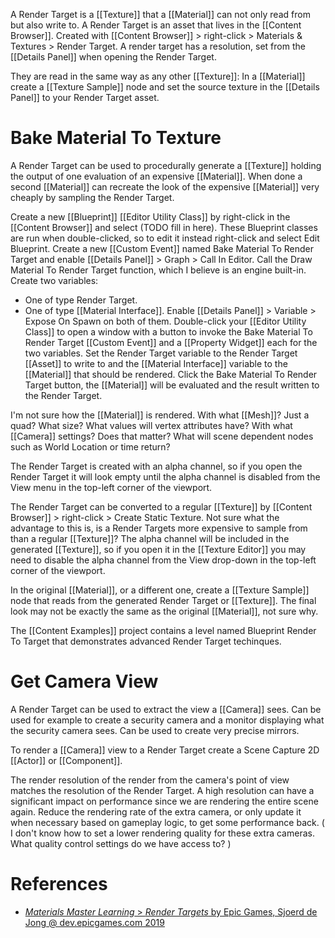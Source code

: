 A Render Target is a [[Texture]] that a [[Material]] can not only read from but also write to.
A Render Target is an asset that lives in the [[Content Browser]].
Created with [[Content Browser]] > right-click > Materials & Textures > Render Target.
A render target has a resolution, set from the [[Details Panel]] when opening the Render Target.

They are read in the same way as any other [[Texture]]:
In a [[Material]] create a [[Texture Sample]] node and set the source texture in the [[Details Panel]] to your Render Target asset.

# Bake Material To Texture

A Render Target can be used to procedurally generate a [[Texture]] holding the output of one evaluation of an expensive [[Material]].
When done a second [[Material]] can recreate the look of the expensive [[Material]] very cheaply by sampling the Render Target.

Create a new [[Blueprint]] [[Editor Utility Class]] by right-click in the [[Content Browser]] and select (TODO fill in here).
These Blueprint classes are run when double-clicked, so to edit it instead right-click and select Edit Blueprint.
Create a new [[Custom Event]] named Bake Material To Render Target and enable [[Details Panel]] > Graph > Call In Editor.
Call the Draw Material To Render Target function, which I believe is an engine built-in.
Create two variables:
- One of type Render Target.
- One of type [[Material Interface]].
Enable [[Details Panel]] > Variable > Expose On Spawn on both of them.
Double-click your [[Editor Utility Class]] to open a window with a button to invoke the Bake Material To Render Target [[Custom Event]] and a [[Property Widget]] each for the two variables.
Set the Render Target variable to the Render Target [[Asset]] to write to and the [[Material Interface]] variable to the [[Material]] that should be rendered.
Click the Bake Material To Render Target button, the [[Material]] will be evaluated and the result written to the Render Target.

I'm not sure how the [[Material]] is rendered.
With what [[Mesh]]? Just a quad? What size? What values will vertex attributes have?
With what [[Camera]] settings? Does that matter?
What will scene dependent nodes such as World Location or time return?

The Render Target is created with an alpha channel, so if you open the Render Target it will look empty until the alpha channel is disabled from the View menu in the top-left corner of the viewport.

The Render Target can be converted to a regular [[Texture]] by [[Content Browser]] > right-click > Create Static Texture.
Not sure what the advantage to this is, is a Render Targets more expensive to sample from than a regular [[Texture]]?
The alpha channel will be included in the generated [[Texture]], so if you open it in the [[Texture Editor]] you may need to disable the alpha channel from the View drop-down in the top-left corner of the viewport.

In the original [[Material]], or a different one, create a [[Texture Sample]] node that reads from the generated Render Target or [[Texture]].
The final look may not be exactly the same as the original [[Material]], not sure why.

The [[Content Examples]] project contains a level named Blueprint Render To Target that demonstrates advanced Render Target techinques.


# Get Camera View

A Render Target can be used to extract the view a [[Camera]] sees.
Can be used for example to create a security camera and a monitor displaying what the security camera sees.
Can be used to create very precise mirrors.

To render a [[Camera]] view to a Render Target create a Scene Capture 2D [[Actor]] or [[Component]].

The render resolution of the render from the camera's point of view matches the resolution of the Render Target.
A high resolution can have a significant impact on performance since we are rendering the entire scene again.
Reduce the rendering rate of the extra camera, or only update it when necessary based on gameplay logic, to get some performance back.
(
I don't know how to set a lower rendering quality for these extra cameras.
What quality control settings do we have access to?
)

# References

- [_Materials Master Learning_ > _Render Targets_ by Epic Games, Sjoerd de Jong @ dev.epicgames.com 2019](https://dev.epicgames.com/community/learning/courses/2dy/unreal-engine-materials-master-learning/7bn/render-targets)